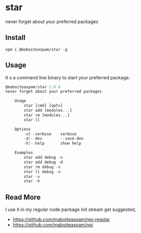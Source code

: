 # star

never forget about your preferred packages

## Install

    npm i @maboiteaspam/star -g

## Usage

It s a command line binary to start your preferred package.

```js
@maboiteaspam/star 1.0.0
never forget about your preferred packages

    Usage
        star [cmd] [opts]
        star add [modules...]
        star rm [modules...]
        star ll

    Options
        -v[--verbose    verbose
        -d|--dev        --save-dev
        -h|--help       show help

    Examples
        star add debug -v
        star add debug -d
        star rm debug -v
        star ll debug -v
        star -v
        star -h
```

## Read More

I use it in my regular node package init stream get suggested,

- https://github.com/maboiteaspam/npi-regular
- https://github.com/maboiteaspam/npi
